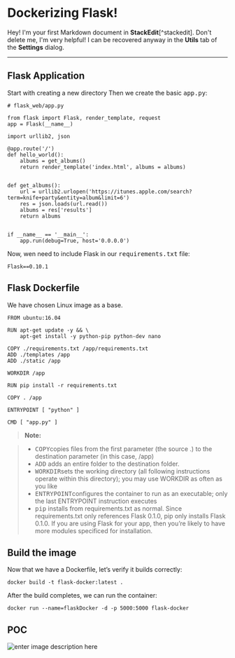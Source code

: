 Dockerizing Flask!
===================


Hey! I'm your first Markdown document in **StackEdit**[^stackedit]. Don't delete me, I'm very helpful! I can be recovered anyway in the **Utils** tab of the <i class="icon-cog"></i> **Settings** dialog.

----------


Flask Application
-------------

Start with creating a new directory
Then we create the basic <kbd>app.py</kbd>:

```
# flask_web/app.py

from flask import Flask, render_template, request
app = Flask(__name__)

import urllib2, json

@app.route('/')
def hello_world():
	albums = get_albums()
	return render_template('index.html', albums = albums)


def get_albums():
	url = urllib2.urlopen('https://itunes.apple.com/search?term=knife+party&entity=album&limit=6')
	res = json.loads(url.read())
	albums = res['results']
	return albums


if __name__ == '__main__':
    app.run(debug=True, host='0.0.0.0')
```

Now, wen need to include Flask in our <kbd>requirements.txt</kbd> file:

```
Flask==0.10.1
```

Flask Dockerfile
-------------
We have chosen Linux image as a base.

```
FROM ubuntu:16.04

RUN apt-get update -y && \
    apt-get install -y python-pip python-dev nano

COPY ./requirements.txt /app/requirements.txt
ADD ./templates /app
ADD ./static /app

WORKDIR /app

RUN pip install -r requirements.txt

COPY . /app

ENTRYPOINT [ "python" ]

CMD [ "app.py" ]
```



> **Note:**

> - <kbd>COPY</kbd>copies files from the first parameter (the source .) to the destination parameter (in this case, /app)
> - <kbd>ADD</kbd> adds an entire folder to the destination folder.
> - <kbd>WORKDIR</kbd>sets the working directory (all following instructions operate within this directory); you may use WORKDIR as often as you like
> - <kbd>ENTRYPOINT</kbd>configures the container to run as an executable; only the last ENTRYPOINT instruction executes
> - <kbd>pip</kbd> installs from requirements.txt as normal. Since requirements.txt only references Flask 0.1.0, pip only installs Flask 0.1.0. If you are using Flask for your app, then you’re likely to have more modules specificed for installation.


Build the image
-------------
Now that we have a Dockerfile, let’s verify it builds correctly:
```
docker build -t flask-docker:latest .
```
After the build completes, we can run the container:
```
docker run --name=flaskDocker -d -p 5000:5000 flask-docker
```
POC
-------------
![enter image description here](https://i.imgur.com/jcvsVKO.png)
